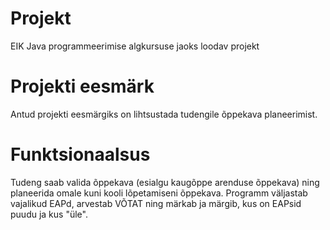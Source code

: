 # Projekt
EIK Java programmeerimise algkursuse jaoks loodav projekt

# Projekti eesmärk

Antud projekti eesmärgiks on lihtsustada tudengile õppekava planeerimist.

# Funktsionaalsus

Tudeng saab valida õppekava (esialgu kaugõppe arenduse õppekava) ning planeerida omale kuni kooli lõpetamiseni õppekava.
Programm väljastab vajalikud EAPd, arvestab VÕTAT ning märkab ja märgib, kus on EAPsid puudu ja kus "üle".